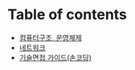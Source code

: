 # Table of contents

* [컴퓨터구조, 운영체제](computer_science.md)
* [네트워크](network.md)
* [기술면접 가이드(손코딩)](interview.md)

